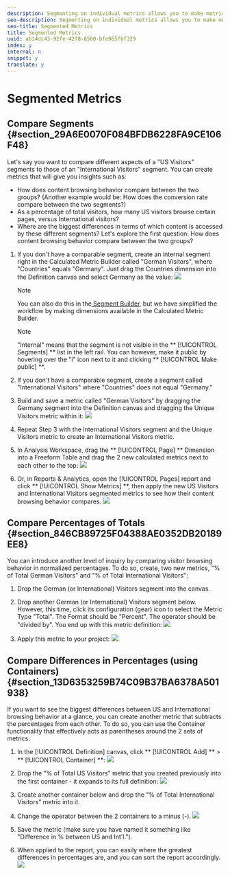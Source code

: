 ```yaml
---
description: Segmenting on individual metrics allows you to make metric comparisons within the same report. (Derived metrics only)
seo-description: Segmenting on individual metrics allows you to make metric comparisons within the same report. (Derived metrics only)
seo-title: Segmented Metrics
title: Segmented Metrics
uuid: ab14dc43-92fe-42f8-8500-bfe065fbf329
index: y
internal: n
snippet: y
translate: y
---
```


# Segmented Metrics


## Compare Segments {#section_29A6E0070F084BFDB6228FA9CE106F48}

Let's say you want to compare different aspects of a "US Visitors" segments to those of an "International Visitors" segment. You can create metrics that will give you insights such as: 

* How does content browsing behavior compare between the two groups? (Another example would be: How does the conversion rate compare between the two segments?)
* As a percentage of total visitors, how many US visitors browse certain pages, versus International visitors?
* Where are the biggest differences in terms of which content is accessed by these different segments?
Let's explore the first question: How does content browsing behavior compare between the two groups? 

1. If you don't have a comparable segment, create an internal segment right in the Calculated Metric Builder called "German Visitors", where "Countries" equals "Germany". Just drag the Countries dimension into the Definition canvas and select Germany as the value: ![](graphics/segment-from-dimension.png) 

   >[!NOTE]
   >
   >You can also do this in the[ Segment Builder](https://marketing.adobe.com/resources/help/en_US/analytics/segment/seg_build.html), but we have simplified the workflow by making dimensions available in the Calculated Metric Builder. 

   >[!NOTE]
   >
   >"Internal" means that the segment is not visible in the ** [!UICONTROL  Segments] ** list in the left rail. You can however, make it public by hovering over the "i" icon next to it and clicking ** [!UICONTROL  Make public] **. 

1. If you don't have a comparable segment, create a segment called "International Visitors" where "Countries" does not equal "Germany."
1. Build and save a metric called "German Visitors" by dragging the Germany segment into the Definition canvas and dragging the Unique Visitors metric within it: ![](graphics/german-visitors.png) 

1. Repeat Step 3 with the International Visitors segment and the Unique Visitors metric to create an International Visitors metric.
1. In Analysis Workspace, drag the ** [!UICONTROL  Page] ** Dimension into a Freeform Table and drag the 2 new calculated metrics next to each other to the top: ![](graphics/workspace-pages.png) 

1. Or, in Reports &amp; Analytics, open the [!UICONTROL  Pages] report and click ** [!UICONTROL  Show Metrics] **, then apply the new US Visitors and International Visitors segmented metrics to see how their content browsing behavior compares. ![](graphics/pages-report.png) 


## Compare Percentages of Totals {#section_846CB89725F04388AE0352DB20189EE8}

You can introduce another level of inquiry by comparing visitor browsing behavior in normalized percentages. To do so, create, two new metrics, "% of Total German Visitors" and "% of Total International Visitors": 

1. Drop the German (or International) Visitors segment into the canvas.
1. Drop another German (or International) Visitors segment below. However, this time, click its configuration (gear) icon to select the Metric Type "Total". The Format should be "Percent". The operator should be "divided by". You end up with this metric definition: ![](graphics/cm_metric_total.png) 

1. Apply this metric to your project: ![](graphics/cm_percent_total.png) 


## Compare Differences in Percentages (using Containers) {#section_13D6353259B74C09B37BA6378A501938}

If you want to see the biggest differences between US and International browsing behavior at a glance, you can create another metric that subtracts the percentages from each other. To do so, you can use the Container functionality that effectively acts as parentheses around the 2 sets of metrics. 
1. In the [!UICONTROL  Definition] canvas, click ** [!UICONTROL  Add] ** > ** [!UICONTROL  Container] **: ![](graphics/cm_add_container.png) 

1. Drop the "% of Total US Visitors" metric that you created previously into the first container - it expands to its full definition: ![](graphics/cm_container_us.png) 

1. Create another container below and drop the "% of Total International Visitors" metric into it.
1. Change the operator between the 2 containers to a minus (-). ![](graphics/cm_container_intl.png) 

1. Save the metric (make sure you have named it something like "Difference in % between US and Int'l.").
1. When applied to the report, you can easily where the greatest differences in percentages are, and you can sort the report accordingly. ![](graphics/cm_diff_percent.png) 


